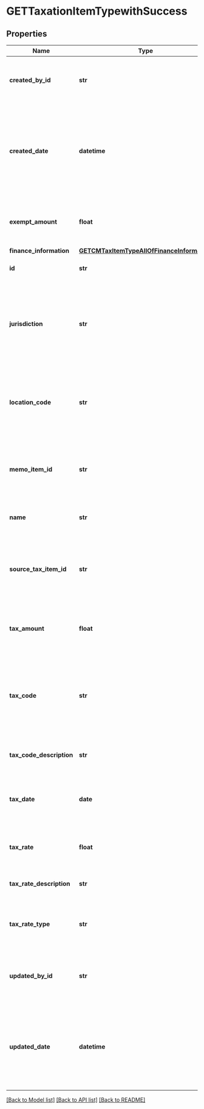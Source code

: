 # GETTaxationItemTypewithSuccess

## Properties
Name | Type | Description | Notes
------------ | ------------- | ------------- | -------------
**created_by_id** | **str** | The ID of the Zuora user who created the taxation item.  | [optional] 
**created_date** | **datetime** | The date and time when the taxation item was created in the Zuora system, in &#x60;yyyy-mm-dd hh:mm:ss&#x60; format.  | [optional] 
**exempt_amount** | **float** | The calculated tax amount excluded due to the exemption.  | [optional] 
**finance_information** | [**GETCMTaxItemTypeAllOfFinanceInformation**](GETCMTaxItemTypeAllOfFinanceInformation.md) |  | [optional] 
**id** | **str** | The ID of the taxation item.  | [optional] 
**jurisdiction** | **str** | The jurisdiction that applies the tax or VAT. This value is typically a state, province, county, or city.  | [optional] 
**location_code** | **str** | The identifier for the location based on the value of the &#x60;taxCode&#x60; field.  | [optional] 
**memo_item_id** | **str** | The ID of the credit or debit memo associated with the taxation item.  | [optional] 
**name** | **str** | The name of the taxation item.  | [optional] 
**source_tax_item_id** | **str** | The ID of the taxation item of the invoice, which the credit or debit memo is created from.  | [optional] 
**tax_amount** | **float** | The amount of the tax applied to the credit or debit memo.  | [optional] 
**tax_code** | **str** | The tax code identifies which tax rules and tax rates to apply to a specific credit or debit memo.  | [optional] 
**tax_code_description** | **str** | The description of the tax code.  | [optional] 
**tax_date** | **date** | The date when the tax is applied to the credit or debit memo.  | [optional] 
**tax_rate** | **float** | The tax rate applied to the credit or debit memo.  | [optional] 
**tax_rate_description** | **str** | The description of the tax rate.  | [optional] 
**tax_rate_type** | **str** | The type of the tax rate applied to the credit or debit memo.  | [optional] 
**updated_by_id** | **str** | The ID of the Zuora user who last updated the taxation item.  | [optional] 
**updated_date** | **datetime** | The date and time when the taxation item was last updated, in &#x60;yyyy-mm-dd hh:mm:ss&#x60; format.  | [optional] 

[[Back to Model list]](../README.md#documentation-for-models) [[Back to API list]](../README.md#documentation-for-api-endpoints) [[Back to README]](../README.md)


